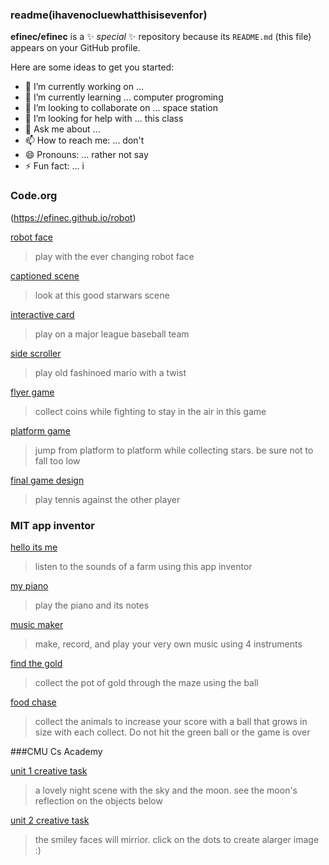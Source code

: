 ### readme(ihavenocluewhatthisisevenfor)


**efinec/efinec** is a ✨ _special_ ✨ repository because its `README.md` (this file) appears on your GitHub profile.

Here are some ideas to get you started:

- 🔭 I’m currently working on ... 
- 🌱 I’m currently learning ... computer progroming
- 👯 I’m looking to collaborate on ... space station
- 🤔 I’m looking for help with ... this class
- 💬 Ask me about ... 
- 📫 How to reach me: ... don't
- 😄 Pronouns: ... rather not say
- ⚡ Fun fact: ... i 

### Code.org
(https://efinec.github.io/robot)

[robot face](https://studio.code.org/projects/gamelab/F0gH3qcGPRT--lnboCAtWNAaLtp7nz_U-VYZQPGTxU4)
>play with the ever changing robot face

[captioned scene](https://studio.code.org/projects/gamelab/FtN6ikHUioWqf8ABZpp8Lq3Wr0JwUdy_q2JJIby6Qb0)
>look at this good starwars scene

[interactive card](https://studio.code.org/projects/gamelab/jXHUNtK5oSrHr9B9QvlrSHji0nF1xTAAb-f2Gu8Rr1E)
>play on a major league baseball team

[side scroller](https://studio.code.org/projects/gamelab/drwBAldbdmtdAi-Z1-FwugsWRRlaktVcKwTNXl8d1Zg)
>play old fashinoed mario with a twist

[flyer game](https://studio.code.org/projects/gamelab/MDBcCP3cSNLZf7O_rLlGM1Hr3USjLBFIoeJDQydRgrs)
>collect coins while fighting to stay in the air in this game

[platform game](https://studio.code.org/projects/gamelab/sBVySgYmxH3I4ygslwP5LKheR4s2Ay140gE6QL7p2as)
>jump from platform to platform while collecting stars. be sure not to fall too low

[final game design](https://studio.code.org/projects/gamelab/CBtCPpYcB_HhsbdC5sAvNdM6J4x8AP745JGmdEaVnWQ)
>play tennis against the other player


### MIT app inventor
[hello its me](https://ai2.appinventor.mit.edu/#5838372306026496)
>listen to the sounds of a farm using this app inventor

[my piano](https://ai2.appinventor.mit.edu/#5462698722459648)
>play the piano and its notes

[music maker](https://ai2.appinventor.mit.edu/#5119876999806976)
>make, record, and play your very own music using 4 instruments

[find the gold](https://gallery.appinventor.mit.edu/?galleryid=62cc07a4-af7b-4303-b352-46ae9a74227a)
>collect the pot of gold through the maze using the ball

[food chase](https://gallery.appinventor.mit.edu/?galleryid=3221c0b0-3f67-45b5-aae4-8f4be3545027)
>collect the animals to increase your score with a ball that grows in size with each collect. Do not hit the green ball or the game is over 


###CMU Cs Academy

[unit 1 creative task](https://academy.cs.cmu.edu/exercise/4135/)
>a lovely night scene with the sky and the moon. see the moon's reflection on the objects below

[unit 2 creative task](https://academy.cs.cmu.edu/exercise/6402/)
>the smiley faces will mirrior. click on the dots to create alarger image :)
